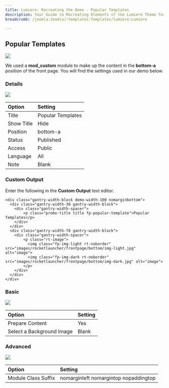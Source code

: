 ```yaml
---
title: Lumiere: Recreating the Demo - Popular Templates
description: Your Guide to Recreating Elements of the Lumiere Theme for Joomla
breadcrumb: /joomla:Joomla/!templates:Templates/lumiere:Lumiere

---
```


Popular Templates
-----
![][demo]

We used a **mod_custom** module to make up the content in the **bottom-a** position of the front page. You will find the settings used in our demo below.

### Details
![][demo2]

| Option            | Setting            |  
| :---------------- | :----------------- |  
| Title             | Popular Templates  |  
| Show Title        | Hide               |  
| Position          | bottom-a           |  
| Status            | Published          |  
| Access            | Public             |   
| Language          | All                |  
| Note              | Blank              |

### Custom Output
Enter the following in the **Custom Output** text editor.

~~~
<div class="gantry-width-block demo-width-100 nomarginbottom">
  <div class="gantry-width-30 gantry-width-block">
  	<div class="gantry-width-spacer">
  		<p class="promo-title title fp-popular-template">Popular Templates</p>
	</div>   	 	
  </div>
  <div class="gantry-width-70 gantry-width-block">
  	<div class="gantry-width-spacer">
		<p class="rt-image">
		  <img class="fp-img-light rt-noborder" src="images/rocketlauncher/frontpage/bottom/img-light.jpg" alt="image">
		  <img class="fp-img-dark rt-noborder" src="images/rocketlauncher/frontpage/bottom/img-dark.jpg" alt="image">
		</p>
	</div>
  </div>
</div>
~~~

### Basic
![][demo3]

| Option                    | Setting |  
| :------------------------ | :------ |  
| Prepare Content           | Yes     |  
| Select a Background Image | Blank   |

### Advanced
![][demo4]

| Option              | Setting                               |  
| :------------------ | :------------------------------------ |  
| Module Class Suffix | nomarginleft nomargintop nopaddingtop |  

[demo]: assets/demo_5.jpeg
[demo2]: assets/popular_1.jpeg
[demo3]: assets/popular_2.jpeg
[demo4]: assets/popular_3.jpeg